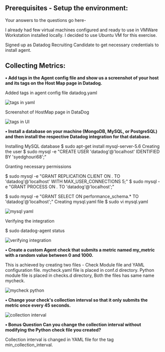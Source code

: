 
<h2>Prerequisites - Setup the environment:</h2>

Your answers to the questions go here-


I already had few virtual machines configured and ready to use in VMWare Workstation installed locally. I decided to use Ubuntu VM for this exercise.

Signed up as Datadog Recruiting Candidate to get necessary credentials to install agent.


<h2>Collecting Metrics:</h2>

**•	Add tags in the Agent config file and show us a screenshot of your host and its tags on the Host Map page in Datadog.**

Added tags in agent config file datadog.yaml

![tags in yaml](https://i.imgur.com/Y7VYyfC.png)

Screenshot of HostMap page in DataDog

![tags in UI](https://i.imgur.com/eIefCI6.png)

**•	Install a database on your machine (MongoDB, MySQL, or PostgreSQL) and then install the respective Datadog integration for that database.**

Installing MySQL database
$ sudo apt-get install mysql-server-5.6
Creating the user
$ sudo mysql -e "CREATE USER 'datadog'@'localhost' IDENTIFIED BY 'syedghouri68';"

Granting necessary permissions

$ sudo mysql -e "GRANT REPLICATION CLIENT ON *.* TO 'datadog'@'localhost' WITH MAX_USER_CONNECTIONS 5;"
$ sudo mysql -e "GRANT PROCESS ON *.* TO 'datadog'@'localhost';"

$ sudo mysql -e "GRANT SELECT ON performance_schema.* TO 'datadog'@'localhost';"
Creating mysql.yaml file
$ sudo vi mysql.yaml

![mysql yaml](https://i.imgur.com/qyJYIEH.png)

Verifying the integration

$ sudo datadog-agent status

![verifying integration](https://i.imgur.com/JDkCp4S.png)

**•	Create a custom Agent check that submits a metric named my_metric with a random value between 0 and 1000.**

This is achieved by creating two files - Check Module file and YAML configuration file. mycheck.yaml file is placed in conf.d directory. Python module file is placed in checks.d directory, Both the files has same name mycheck.

![mycheck python](https://imgur.com/nyE0kdo.png)

**•	Change your check's collection interval so that it only submits the metric once every 45 seconds.**

![collection interval](https://imgur.com/uU3x0PK.png)

**•	Bonus Question Can you change the collection interval without modifying the Python check file you created?**

Collection interval is changed in YAML file for the tag min_collection_interval. 
